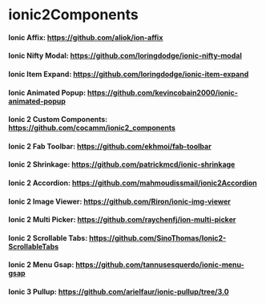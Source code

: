 # ionic2Components

#### Ionic Affix: https://github.com/aliok/ion-affix

#### Ionic Nifty Modal: https://github.com/loringdodge/ionic-nifty-modal

#### Ionic Item Expand: https://github.com/loringdodge/ionic-item-expand

#### Ionic Animated Popup: https://github.com/kevincobain2000/ionic-animated-popup

#### Ionic 2 Custom Components: https://github.com/cocamm/ionic2_components

#### Ionic 2 Fab Toolbar: https://github.com/ekhmoi/fab-toolbar

#### Ionic 2 Shrinkage: https://github.com/patrickmcd/ionic-shrinkage

#### Ionic 2 Accordion: https://github.com/mahmoudissmail/ionic2Accordion

#### Ionic 2 Image Viewer: https://github.com/Riron/ionic-img-viewer

#### Ionic 2 Multi Picker: https://github.com/raychenfj/ion-multi-picker

#### Ionic 2 Scrollable Tabs: https://github.com/SinoThomas/Ionic2-ScrollableTabs

#### Ionic 2 Menu Gsap: https://github.com/tannusesquerdo/ionic-menu-gsap

#### Ionic 3 Pullup: https://github.com/arielfaur/ionic-pullup/tree/3.0
